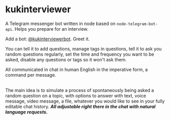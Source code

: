 # kukinterviewer

A Telegram messenger bot written in node based on `node-telegram-bot-api`. Helps you prepare for an interview.

Add a bot: [@kukinterviewerbot](https://t.me/kukinterviewerbot). Greet it.

You can tell it to add questions, manage tags in questions, tell it to ask you random questions regularly, set the time and frequency you want to be asked, disable any questions or tags so it won't ask them.

All communicated in chat in human English in the imperative form, a command per message.

<br>
The main idea is to simulate a process of spontaneously being asked a random question on a topic, with options to answer with text, voice message, video message, a file, whatever you would like to see in your fully editable chat history. <b><i>All adjustable right there in the chat with natural language requests.</i></b>
